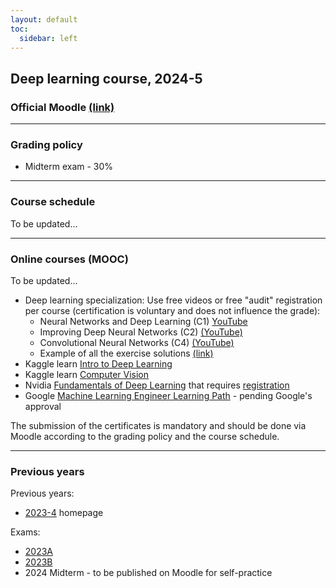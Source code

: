 ```yaml
---
layout: default
toc:
  sidebar: left
---
```

## Deep learning course, 2024-5

### Official Moodle [(link)](https://moodle.sce.ac.il/course/view.php?id=30423)

---

### Grading policy
* Midterm exam - 30%

---

### Course schedule

To be updated...

---

### Online courses (MOOC)
To be updated...

* Deep learning specialization: Use free videos or free "audit" registration per course (certification is voluntary and does not influence the grade):
  - Neural Networks and Deep Learning (C1) [YouTube](https://www.youtube.com/playlist?list=PLkDaE6sCZn6Ec-XTbcX1uRg2_u4xOEky0)
  - Improving Deep Neural Networks (C2) [(YouTube)](https://www.youtube.com/playlist?list=PLkDaE6sCZn6Hn0vK8co82zjQtt3T2Nkqc)
  - Convolutional Neural Networks (C4) [(YouTube)](https://www.youtube.com/playlist?list=PLkDaE6sCZn6Gl29AoE31iwdVwSG-KnDzF)
  - Example of all the exercise solutions [(link)](https://github.com/amanchadha/coursera-deep-learning-specialization)
* Kaggle learn [Intro to Deep Learning](https://www.kaggle.com/learn/intro-to-deep-learning)
* Kaggle learn [Computer Vision](https://www.kaggle.com/learn/computer-vision)
* Nvidia [Fundamentals of Deep Learning](https://www.nvidia.com/en-eu/training/instructor-led-workshops/fundamentals-of-deep-learning/) that requires [registration](https://courses.nvidia.com/dli-event)
* Google [Machine Learning Engineer Learning Path](https://www.cloudskillsboost.google/paths/17) - pending Google's approval

The submission of the certificates is mandatory and should be done via Moodle according to the grading policy and the course schedule.

---

### Previous years

Previous years:
* [2023-4](/suppl/dl/2024/dl2024) homepage

Exams:
* [2023A](/suppl/dl/exams/DL%20Exam2023A_sol.pdf)
* [2023B](/suppl/dl/exams/DL%20Exam2023B_sol.pdf)
* 2024 Midterm - to be published on Moodle for self-practice
